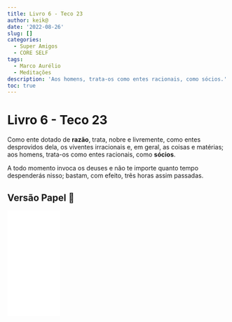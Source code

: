 ```yaml
---
title: Livro 6 - Teco 23
author: keik@
date: '2022-08-26'
slug: []
categories:
  - Super Amigos
  - CORE SELF
tags:
  - Marco Aurélio
  - Meditações
description: 'Aos homens, trata-os como entes racionais, como sócios.'
toc: true
---
```


# Livro 6 - Teco 23

Como ente dotado de **razão**, trata, nobre e livremente, como entes desprovidos dela, os viventes irracionais e, em geral, as coisas e matérias; aos homens, trata-os como entes racionais, como **sócios**. 

A todo momento invoca os deuses e não te importe quanto tempo despenderás nisso; bastam, com efeito, três horas assim passadas.

## Versão Papel :book:
<iframe style="width:120px;height:240px;" marginwidth="0" marginheight="0" scrolling="no" frameborder="0" src="//ws-na.amazon-adsystem.com/widgets/q?ServiceVersion=20070822&OneJS=1&Operation=GetAdHtml&MarketPlace=BR&source=ss&ref=as_ss_li_til&ad_type=product_link&tracking_id=mundodekeika-20&language=pt_BR&marketplace=amazon&region=BR&placement=B092FVY4BB&asins=B092FVY4BB&linkId=37c5ec14221f61f811029aa88b520891&show_border=true&link_opens_in_new_window=true"></iframe>